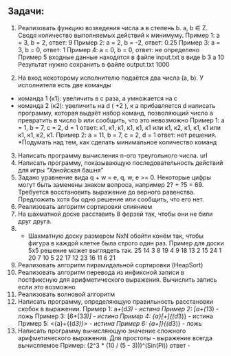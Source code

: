 
## Задачи:
1.	Реализовать функцию возведения числа а в степень b. a, b ∈ Z. Сводя количество выполняемых действий к минимуму. 
Пример 1: а = 3, b = 2, ответ: 9 
Пример 2: а = 2, b = -2, ответ: 0.25
Пример 3: а = 3, b = 0, ответ: 1
Пример 4: а = 0, b = 0, ответ: не определено
Пример 5
входные данные находятся в файле input.txt в виде
b 3
a 10
Результат нужно сохранить в файле output.txt
1000

2.	На вход некоторому исполнителю подаётся два числа (a, b). У исполнителя есть две команды
- команда 1 (к1): увеличить в с раза, а умножается на c
- команда 2 (к2): увеличить на d ( +2 ), к a прибавляется d
написать программу, которая выдаёт набор команд, позволяющий число a превратить в число b или сообщить, что это невозможно
Пример 1: а = 1, b = 7, c = 2, d = 1
ответ: к1, к1, к1, к1, к1, к1 или к1, к2, к1, к1, к1 или к1, к1, к2, к1. 
Пример 2: а = 11, b = 7, c = 2, d = 1
ответ: нет решения. 
*Подумать над тем, как сделать минимальное количество команд
3.	Написать программу вычисления n-ого треугольного числа. url
4.	Написать программу, показывающую последовательность действий для игры “Ханойская башня”
5.	Задано уравнение вида q + w = e, q, w, e >= 0. Некоторые цифры могут быть заменены знаком вопроса, например 2? + ?5 = 69. Требуется восстановить выражение до верного равенства. Предложить хотя бы одно решение или сообщить, что его нет.
6.	Реализовать алгоритм сортировки слиянием
7.	На шахматной доске расставить 8 ферзей так, чтобы они не били друг друга.
8.	* Шахматную доску размером NxN обойти конём так, чтобы фигура в каждой клетке была строго один раз.
Пример для доски 5х5 решение может выглядеть так.
25	14	3	8	19
4	9	18	13	2
15	24	1	20	7
10	5	22	17	12
23	16	11	6	21
9.	Реализовать алгоритм пирамидальной сортировки (HeapSort)
10.	Реализовать алгоритм перевода из инфиксной записи в постфиксную для арифметического выражения.
Вычислить запись если это возможно
11.	Реализовать волновой алгоритм
12.	Написать программу, определяющую правильность расстановки скобок в выражении.
Пример 1: a+(d*3) - истина
Пример 2: [a+(1*3) - ложь
Пример 3: [6+(3*3)] - истина
Пример 4: {a}[+]{(d*3)} - истина
Пример 5: <{a}+{(d*3)}> - истина
Пример 6: {a+]}{(d*3)} - ложь
13.	Написать программу вычисляющую значение сложного арифметического выражения. Для простоты - выражение всегда вычисляемое
Пример: (2^3 * (10 / (5 - 3)))^(Sin(Pi)) ответ - 

